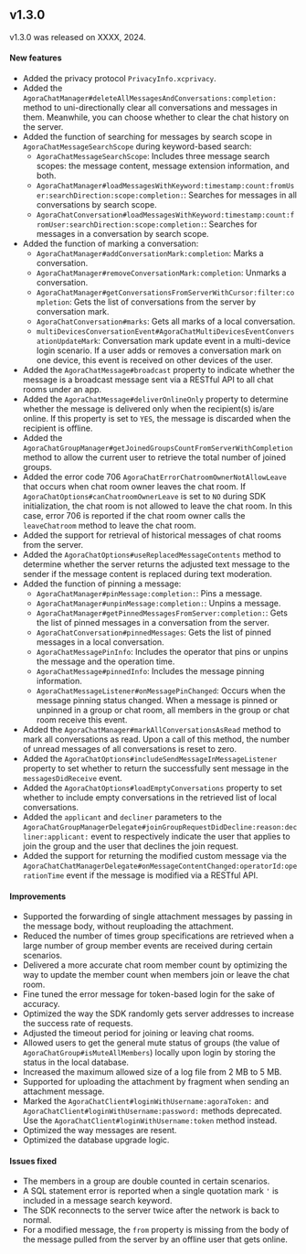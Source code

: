 ## v1.3.0

v1.3.0 was released on XXXX, 2024.

#### New features

- Added the privacy protocol `PrivacyInfo.xcprivacy`.
- Added the `AgoraChatManager#deleteAllMessagesAndConversations:completion:` method to uni-directionally clear all conversations and messages in them. Meanwhile, you can choose whether to clear the chat history on the server.
- Added the function of searching for messages by search scope in `AgoraChatMessageSearchScope` during keyword-based search:
  - `AgoraChatMessageSearchScope`: Includes three message search scopes: the message content, message extension information, and both. 
  - `AgoraChatManager#loadMessagesWithKeyword:timestamp:count:fromUser:searchDirection:scope:completion:`: Searches for messages in all conversations by search scope.
  - `AgoraChatConversation#loadMessagesWithKeyword:timestamp:count:fromUser:searchDirection:scope:completion:`: Searches for messages in a conversation by search scope.
- Added the function of marking a conversation: 
  - `AgoraChatManager#addConversationMark:completion`: Marks a conversation.
  - `AgoraChatManager#removeConversationMark:completion`: Unmarks a conversation.
  - `AgoraChatManager#getConversationsFromServerWithCursor:filter:completion`: Gets the list of conversations from the server by conversation mark.
  - `AgoraChatConversation#marks`: Gets all marks of a local conversation.
  - `multiDevicesConversationEvent#AgoraChatMultiDevicesEventConversationUpdateMark`: Conversation mark update event in a multi-device login scenario. If a user adds or removes a conversation mark on one device, this event is received on other devices of the user.
- Added the `AgoraChatMessage#broadcast` property to indicate whether the message is a broadcast message sent via a RESTful API to all chat rooms under an app.
- Added the `AgoraChatMessage#deliverOnlineOnly` property to determine whether the message is delivered only when the recipient(s) is/are online. If this property is set to `YES`, the message is discarded when the recipient is offline.
- Added the `AgoraChatGroupManager#getJoinedGroupsCountFromServerWithCompletion` method to allow the current user to retrieve the total number of joined groups.
- Added the error code 706 `AgoraChatErrorChatroomOwnerNotAllowLeave` that occurs when chat room owner leaves the chat room. If `AgoraChatOptions#canChatroomOwnerLeave` is set to `NO` during SDK initialization, the chat room is not allowed to leave the chat room. In this case, error 706 is reported if the chat room owner calls the `leaveChatroom` method to leave the chat room.
- Added the support for retrieval of historical messages of chat rooms from the server.
- Added the `AgoraChatOptions#useReplacedMessageContents` method to determine whether the server returns the adjusted text message to the sender if the message content is replaced during text moderation.
- Added the function of pinning a message:
  - `AgoraChatManager#pinMessage:completion:`: Pins a message.
  - `AgoraChatManager#unpinMessage:completion:`: Unpins a message. 
  - `AgoraChatManager#getPinnedMessagesFromServer:completion:`: Gets the list of pinned messages in a conversation from the server. 
  - `AgoraChatConversation#pinnedMessages`: Gets the list of pinned messages in a local conversation.
  - `AgoraChatMessagePinInfo`: Includes the operator that pins or unpins the message and the operation time.
  - `AgoraChatMessage#pinnedInfo`: Includes the message pinning information.
  - `AgoraChatMessageListener#onMessagePinChanged`: Occurs when the message pinning status changed. When a message is pinned or unpinned in a group or chat room, all members in the group or chat room receive this event. 
- Added the `AgoraChatManager#markAllConversationsAsRead` method to mark all conversations as read. Upon a call of this method, the number of unread messages of all conversations is reset to zero.  
- Added the `AgoraChatOptions#includeSendMessageInMessageListener` property to set whether to return the successfully sent message in the `messagesDidReceive` event.
- Added the `AgoraChatOptions#loadEmptyConversations` property to set whether to include empty conversations in the retrieved list of local conversations. 
- Added the `applicant` and `decliner` parameters to the  `AgoraChatGroupManagerDelegate#joinGroupRequestDidDecline:reason:decliner:applicant:` event to respectively indicate the user that applies to join the group and the user that declines the join request. 
- Added the support for returning the modified custom message via the  `AgoraChatChatManagerDelegate#onMessageContentChanged:operatorId:operationTime` event if the message is modified via a RESTful API. 

#### Improvements

- Supported the forwarding of single attachment messages by passing in the message body, without reuploading the attachment.
- Reduced the number of times group specifications are retrieved when a large number of group member events are received during certain scenarios. 
- Delivered a more accurate chat room member count by optimizing the way to update the member count when members join or leave the chat room.
- Fine tuned the error message for token-based login for the sake of accuracy.
- Optimized the way the SDK randomly gets server addresses to increase the success rate of requests.
- Adjusted the timeout period for joining or leaving chat rooms.
- Allowed users to get the general mute status of groups (the value of `AgoraChatGroup#isMuteAllMembers`) locally upon login by storing the status in the local database. 
- Increased the maximum allowed size of a log file from 2 MB to 5 MB.
- Supported for uploading the attachment by fragment when sending an attachment message.
- Marked the `AgoraChatClient#loginWithUsername:agoraToken:` and `AgoraChatClient#loginWithUsername:password:` methods deprecated. Use the `AgoraChatClient#loginWithUsername:token` method instead.
- Optimized the way messages are resent.
- Optimized the database upgrade logic.

#### Issues fixed

- The members in a group are double counted in certain scenarios.
- A SQL statement error is reported when a single quotation mark `'` is included in a message search keyword.
- The SDK reconnects to the server twice after the network is back to normal.
- For a modified message, the `from` property is missing from the body of the message pulled from the server by an offline user that gets online. 


